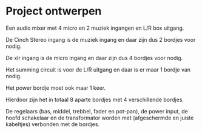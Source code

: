 # Project ontwerpen
 Een audio mixer met 4 micro en 2 muziek ingangen en L/R box uitgang.
 
 De Cinch Stereo ingang is de muziek ingang en daar zijn dus 2 bordjes voor nodig.
 
 De xlr ingang is de micro ingang en daar zijn dus 4 bordjes voor nodig.
 
 Het summing circuit  is voor de L/R uitgang en daar is er maar 1 bordje van nodig.
 
 Het power bordje moet ook maar 1 keer.
 
 Hierdoor zijn het in totaal 8 aparte bordjes met 4 verschillende bordjes. 
 
 De regelaars (bas, middel, trebbel, fader en pot-pan), de power input, de hoofd schakelaar en de transformator worden met (afgeschermde en juiste kabeltjes) verbonden met de bordjes.
